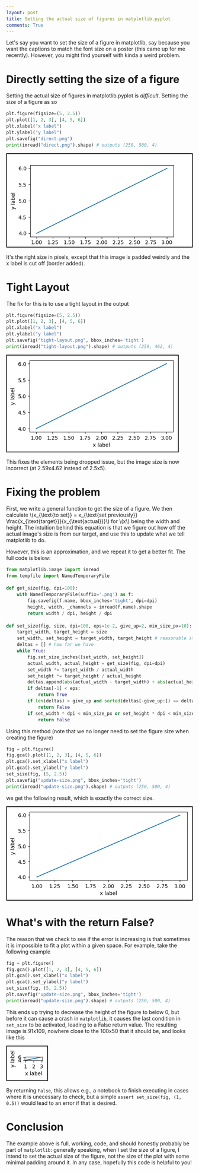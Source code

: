 ```yaml
---
layout: post
title: Setting the actual size of figures in matplotlib.pyplot
comments: True
---
```


Let's say you want to set the size of a figure in matplotlib, say because you want the captions to match the font size on a poster (this came up for me recently). However, you might find yourself with kinda a  weird problem.

# Directly setting the size of a figure

Setting the actual size of figures in matplotlib.pyplot is *difficult*. Setting the size of a figure as so

```python
plt.figure(figsize=(5, 2.5))
plt.plot([1, 2, 3], [4, 5, 6])
plt.xlabel("x label")
plt.ylabel("y label")
plt.savefig("direct.png")
print(imread("direct.png").shape) # outputs (250, 500, 4)
```

<!-- end excerpt -->

<img src="/resources/2019-05-18/direct.png" border="2"/>

It's the right size in pixels, except that this image is padded weirdly and the x label is cut off (border added).

# Tight Layout

The fix for this is to use a tight layout in the output

```python
plt.figure(figsize=(5, 2.5))
plt.plot([1, 2, 3], [4, 5, 6])
plt.xlabel("x label")
plt.ylabel("y label")
plt.savefig("tight-layout.png", bbox_inches='tight')
print(imread("tight-layout.png").shape) # outputs (259, 462, 4)
```

<img src="/resources/2019-05-18/tight-layout.png" border="2"/>

This fixes the elements being dropped issue, but the image size is now incorrect (at 2.59x4.62 instead of 2.5x5).

# Fixing the problem

First, we write a general function to get the size of a figure. We then calculate \\(x_{\\text{to set}} = x_{\\text{set previously}} \\frac{x_{\\text{target}}}{x_{\\text{actual}}}\\) for \\(x\\) being the width and height. The intuition behind this equation is that we figure out how off the actual image's size is from our target, and use this to update what we tell matplotlib to do.


However, this is an approximation, and we repeat it to get a better fit. The full code is below:

```python
from matplotlib.image import imread
from tempfile import NamedTemporaryFile

def get_size(fig, dpi=100):
    with NamedTemporaryFile(suffix='.png') as f:
        fig.savefig(f.name, bbox_inches='tight', dpi=dpi)
        height, width, _channels = imread(f.name).shape
        return width / dpi, height / dpi

def set_size(fig, size, dpi=100, eps=1e-2, give_up=2, min_size_px=10):
    target_width, target_height = size
    set_width, set_height = target_width, target_height # reasonable starting point
    deltas = [] # how far we have
    while True:
        fig.set_size_inches([set_width, set_height])
        actual_width, actual_height = get_size(fig, dpi=dpi)
        set_width *= target_width / actual_width
        set_height *= target_height / actual_height
        deltas.append(abs(actual_width - target_width) + abs(actual_height - target_height))
        if deltas[-1] < eps:
            return True
        if len(deltas) > give_up and sorted(deltas[-give_up:]) == deltas[-give_up:]:
            return False
        if set_width * dpi < min_size_px or set_height * dpi < min_size_px:
            return False
```

Using this method (note that we no longer need to set the figure size when creating the figure)

```python
fig = plt.figure()
fig.gca().plot([1, 2, 3], [4, 5, 6])
plt.gca().set_xlabel("x label")
plt.gca().set_ylabel("y label")
set_size(fig, (5, 2.5))
plt.savefig("update-size.png", bbox_inches='tight')
print(imread("update-size.png").shape) # outputs (250, 500, 4)
```

we get the following result, which is exactly the correct size.

<img src="/resources/2019-05-18/update-size.png" border="2"/>

# What's with the return False?

The reason that we check to see if the error is increasing is that sometimes it is impossible to fit a plot within a given space. For example, take the following example

```python
fig = plt.figure()
fig.gca().plot([1, 2, 3], [4, 5, 6])
plt.gca().set_xlabel("x label")
plt.gca().set_ylabel("y label")
set_size(fig, (5, 2.5))
plt.savefig("update-size.png", bbox_inches='tight')
print(imread("update-size.png").shape) # outputs (250, 500, 4)
```

This ends up trying to decrease the height of the figure to below 0, but before it can cause a crash in `matplotlib`, it causes the last condition in `set_size` to be activated, leading to a False return value. The resulting image is 91x109, nowhere close to the 100x50 that it should be, and looks like this

<img src="/resources/2019-05-18/bad.png" border="2"/>


By returning `False`, this allows e.g., a notebook to finish executing in cases where it is unecessary to check, but a simple `assert set_size(fig, (1, 0.5))` would lead to an error if that is desired.

# Conclusion

The example above is full, working, code, and should honestly probably be part of `matplotlib`: generally speaking, when I set the size of a figure, I intend to set the actual size of the figure, not the size of the plot with some minimal padding around it. In any case, hopefully this code is helpful to you!
